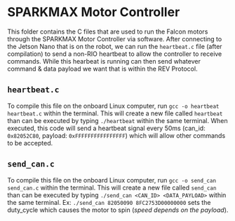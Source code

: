 # SPARKMAX Motor Controller
This folder contains the C files that are used to run the Falcon motors through the SPARKMAX Motor Controller via software. After connecting to the Jetson Nano that is on the robot, we can run the `heartbeat.c` file (after compilation) to send a non-RIO heartbeat to allow the controller to receive commands. While this hearbeat is running can then send whatever command & data payload we want that is within the REV Protocol.

## `heartbeat.c`
To compile this file on the onboard Linux computer, run `gcc -o heartbeat heartbeat.c` within the terminal. This will create a new file called `heartbeat` than can be executed by typing `./heartbeat` within the same terminal. When executed, this code will send a heartbeat signal every 50ms (can_id: `0x82052C80`, payload: `0xFFFFFFFFFFFFFFFF`) which will allow other commands to be accepted.

## `send_can.c`
To compile this file on the onboard Linux computer, run `gcc -o send_can send_can.c` within the terminal. This will create a new file called `send_can` than can be executed by typing `./send_can <CAN_ID> <DATA_PAYLOAD>` within the same terminal. Ex: `./send_can 82050090 8FC2753D00000000` sets the duty_cycle which causes the motor to spin (_speed depends on the payload_).